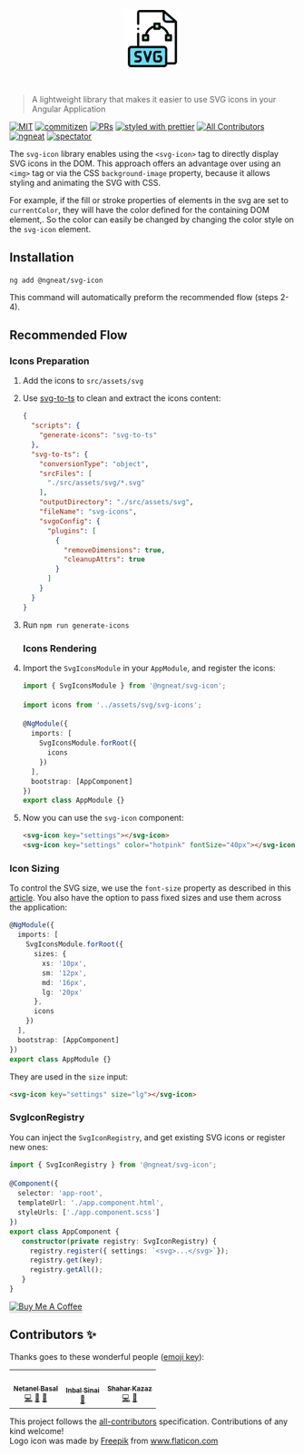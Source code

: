 <p align="center">
 <img width="20%" height="20%" src="./logo.svg">
</p>

<br />

> A lightweight library that makes it easier to use SVG icons in your Angular Application

[![MIT](https://img.shields.io/packagist/l/doctrine/orm.svg?style=flat-square)]()
[![commitizen](https://img.shields.io/badge/commitizen-friendly-brightgreen.svg?style=flat-square)]()
[![PRs](https://img.shields.io/badge/PRs-welcome-brightgreen.svg?style=flat-square)]()
[![styled with prettier](https://img.shields.io/badge/styled_with-prettier-ff69b4.svg?style=flat-square)](https://github.com/prettier/prettier)
[![All Contributors](https://img.shields.io/badge/all_contributors-1-orange.svg?style=flat-square)](#contributors-)
[![ngneat](https://img.shields.io/badge/@-ngneat-383636?style=flat-square&labelColor=8f68d4)](https://github.com/ngneat/)
[![spectator](https://img.shields.io/badge/tested%20with-spectator-2196F3.svg?style=flat-square)]()

The `svg-icon` library enables using the `<svg-icon>` tag to directly display SVG icons in the DOM. 
This approach offers an advantage over using an `<img>` tag or via the CSS `background-image` property, because it allows styling and animating the SVG with CSS. 

For example, if the fill or stroke properties of elements in the svg are set to `currentColor`, they will have the color defined for the containing DOM element,. So the color can easily be changed by changing the color style on the `svg-icon` element.

## Installation

`ng add @ngneat/svg-icon`

This command will automatically preform the recommended flow (steps 2-4).

## Recommended Flow

### Icons Preparation
1. Add the icons to `src/assets/svg`
2. Use [svg-to-ts](https://github.com/kreuzerk/svg-to-ts) to clean and extract the icons content:

    ```json
    {
      "scripts": {
        "generate-icons": "svg-to-ts"
      },
      "svg-to-ts": {
        "conversionType": "object",
        "srcFiles": [
          "./src/assets/svg/*.svg"
        ],
        "outputDirectory": "./src/assets/svg",
        "fileName": "svg-icons",
        "svgoConfig": {
          "plugins": [
            {
              "removeDimensions": true,
              "cleanupAttrs": true
            }
          ]
        }
      }
    }
    ```

3. Run `npm run generate-icons`

    ### Icons Rendering
4. Import the `SvgIconsModule` in your `AppModule`, and register the icons:

    ```ts
    import { SvgIconsModule } from '@ngneat/svg-icon';
    
    import icons from '../assets/svg/svg-icons';
    
    @NgModule({
      imports: [
        SvgIconsModule.forRoot({
          icons
        })
      ],
      bootstrap: [AppComponent]
    })
    export class AppModule {}
    ```

5. Now you can use the `svg-icon` component:

    ```html
    <svg-icon key="settings"></svg-icon>
    <svg-icon key="settings" color="hotpink" fontSize="40px"></svg-icon>
    ```

### Icon Sizing

To control the SVG size, we use the `font-size` property as described in this [article](https://css-tricks.com/control-icons-with-font-size/). 
You also have the option to pass fixed sizes and use them across the application:

```ts
@NgModule({
  imports: [
    SvgIconsModule.forRoot({
      sizes: {
        xs: '10px',
        sm: '12px',
        md: '16px',
        lg: '20px'
      },
      icons
    })
  ],
  bootstrap: [AppComponent]
})
export class AppModule {}
```

They are used in the `size` input:

```html
<svg-icon key="settings" size="lg"></svg-icon>
```

### SvgIconRegistry

You can inject the `SvgIconRegistry`, and get existing SVG icons or register new ones:

```ts
import { SvgIconRegistry } from '@ngneat/svg-icon';

@Component({
  selector: 'app-root',
  templateUrl: './app.component.html',
  styleUrls: ['./app.component.scss']
})
export class AppComponent {
   constructor(private registry: SvgIconRegistry) {
     registry.register({ settings: `<svg>...</svg>`});
     registry.get(key);
     registry.getAll();
   }
}
```

<a href="https://www.buymeacoffee.com/basalnetanel" target="_blank"><img src="https://www.buymeacoffee.com/assets/img/custom_images/orange_img.png" alt="Buy Me A Coffee" style="height: 41px !important;width: 174px !important;box-shadow: 0px 3px 2px 0px rgba(190, 190, 190, 0.5) !important;-webkit-box-shadow: 0px 3px 2px 0px rgba(190, 190, 190, 0.5) !important;" ></a>

## Contributors ✨

Thanks goes to these wonderful people ([emoji key](https://allcontributors.org/docs/en/emoji-key)):

<!-- ALL-CONTRIBUTORS-LIST:START - Do not remove or modify this section -->
<!-- prettier-ignore-start -->
<!-- markdownlint-disable -->
<table>
  <tr>
    <td align="center"><a href="https://www.netbasal.com/"><img src="https://avatars1.githubusercontent.com/u/6745730?v=4" width="100px;" alt=""/><br /><sub><b>Netanel Basal</b></sub></a><br /><a href="https://github.com/@ngneat/icons/commits?author=NetanelBasal" title="Code">💻</a> <a href="https://github.com/@ngneat/icons/commits?author=NetanelBasal" title="Documentation">📖</a> <a href="#ideas-NetanelBasal" title="Ideas, Planning, & Feedback">🤔</a></td>
    <td align="center"><a href="https://github.com/theblushingcrow"><img src="https://avatars3.githubusercontent.com/u/638818?v=4" width="100px;" alt=""/><br /><sub><b>Inbal Sinai</b></sub></a><br /><a href="https://github.com/@ngneat/icons/commits?author=theblushingcrow" title="Documentation">📖</a></td>
    <td align="center"><a href="https://github.com/shaharkazaz"><img src="https://avatars2.githubusercontent.com/u/17194830?v=4" width="100px;" alt=""/><br /><sub><b>Shahar Kazaz</b></sub></a><br /><a href="https://github.com/@ngneat/icons/commits?author=shaharkazaz" title="Code">💻</a> <a href="#ideas-shaharkazaz" title="Ideas, Planning, & Feedback">🤔</a></td>
  </tr>
</table>

<!-- markdownlint-enable -->
<!-- prettier-ignore-end -->
<!-- ALL-CONTRIBUTORS-LIST:END -->

This project follows the [all-contributors](https://github.com/all-contributors/all-contributors) specification. Contributions of any kind welcome!
</br>
Logo icon was made by <a href="https://www.flaticon.com/authors/freepik" title="Freepik">Freepik</a> from <a href="https://www.flaticon.com/" title="Flaticon">www.flaticon.com</a>
